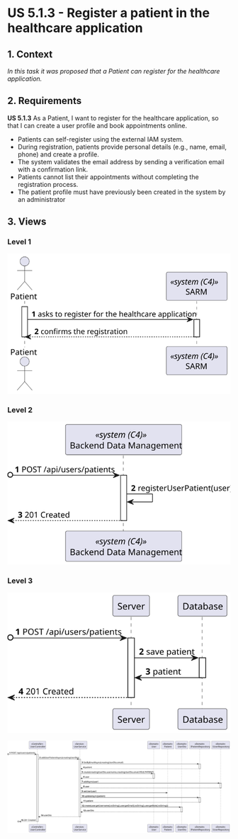 # US 5.1.3 - Register a patient in the healthcare application

## 1. Context

*In this task it was proposed that a Patient can register for the healthcare application.*

## 2. Requirements

**US 5.1.3** As a Patient, I want to register for the healthcare application, so that I can create a user profile and book appointments online.

 - Patients can self-register using the external IAM system.
 - During registration, patients provide personal details (e.g., name, email, phone) and create a profile.
 - The system validates the email address by sending a verification email with a confirmation link.
 - Patients cannot list their appointments without completing the registration process.
 - The patient profile must have previously been created in the system by an administrator

## 3. Views

### Level 1

![Process view level 1](views/level1/process-view.svg "A process view level 1")

### Level 2

![Process view level 2](views/level2/process-view.svg "A process view level 2")

### Level 3

![Process view level 3](views/level3/process-view.svg "A process view level 3")

![Process view level 3](views/level3/process-view-2.svg "A process view level 3")


